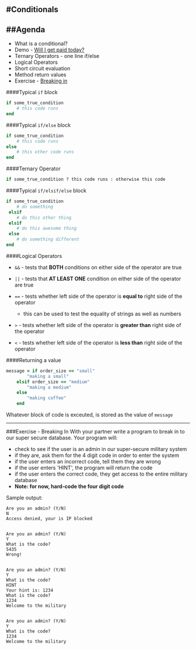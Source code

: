 #Conditionals
---

##Agenda
---
* What is a conditional?
* Demo - [Will I get paid today?](getting_paid.rb)
* Ternary Operators - one line if/else
* Logical Operators
* Short circuit evaluation
* Method return values
* Exercise - [Breaking in](military-access-complete.rb)

####Typical `if` block

```ruby
if some_true_condition
    # this code runs
end
```

####Typical `if/else` block

```ruby
if some_true_condition
    # this code runs
else
    # this other code runs
end
```
####Ternary Operator

```ruby
if some_true_condition ? this code runs : otherwise this code
```

####Typical `if/elsif/else` block

```ruby
if some_true_condition
    # do something
 elsif
    # do this other thing
 elsif
    # do this awesome thing
 else
    # do something different
end
```

####Logical Operators

* `&&` - tests that **BOTH** conditions on either side of the operator are true

* `||` - tests that **AT LEAST ONE** condition on either side of the operator are true

* `==` - tests whether left side of the operator is **equal to** right side of the operator
	* this can be used to test the equality of strings as well as numbers

* `>` - tests whether left side of the operator is **greater than** right side of the operator

* `<` - tests whether left side of the operator is **less than** right side of the operator


####Returning a value

```ruby
message = if order_size == "small"
        "making a small"
    elsif order_size == "medium"
        "making a medium"
    else
        "making coffee"
    end
```
Whatever block of code is exceuted, is stored as the value of `message`

---

###Exercise - Breaking In
With your partner write a program to break in to our super secure database. Your program will:

* check to see if the user is an admin in our super-secure military system
* if they are, ask them for the 4 digit code in order to enter the system
* if the user enters an incorrect code, tell them they are wrong
* if the user enters 'HINT', the program will return the code
* if the user enters the correct code, they get access to the entire military database
* **Note: for now, hard-code the four digit code**
  

Sample output:
 
```
Are you an admin? (Y/N)
N
Access denied, your is IP blocked


Are you an admin? (Y/N)
Y
What is the code?
5435
Wrong!


Are you an admin? (Y/N)
Y
What is the code?
HINT
Your hint is: 1234
What is the code?
1234
Welcome to the military


Are you an admin? (Y/N)
Y
What is the code?
1234
Welcome to the military

```



